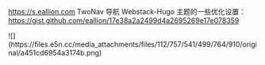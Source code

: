 <p><a href="https://s.eallion.com" target="_blank" rel="nofollow noopener" translate="no"><span class="invisible">https://</span><span class="">s.eallion.com</span><span class="invisible"></span></a> TwoNav 导航 Webstack-Hugo 主题的一些优化设置：<br /><a href="https://gist.github.com/eallion/17e38a2a2499d4a2695269e17e078359" target="_blank" rel="nofollow noopener" translate="no"><span class="invisible">https://</span><span class="ellipsis">gist.github.com/eallion/17e38a</span><span class="invisible">2a2499d4a2695269e17e078359</span></a></p>
![](https://files.e5n.cc/media_attachments/files/112/757/541/499/764/910/original/a451cd6954a3174b.png)